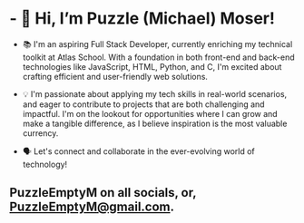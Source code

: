 # - 👋 Hi, I’m Puzzle (Michael) Moser!

- 📚 I'm an aspiring Full Stack Developer, currently enriching my technical toolkit at Atlas School. With a foundation in both front-end and back-end technologies like JavaScript, HTML, Python, and C, I'm excited about crafting efficient and user-friendly web solutions.

- 💡 I'm passionate about applying my tech skills in real-world scenarios, and eager to contribute to projects that are both challenging and impactful. I'm on the lookout for opportunities where I can grow and make a tangible difference, as I believe inspiration is the most valuable currency.

- 🗣 Let's connect and collaborate in the ever-evolving world of technology!
## PuzzleEmptyM on all socials, or, PuzzleEmptyM@gmail.com.
<!---
PuzzleEmptyM/PuzzleEmptyM is a ✨ special ✨ repository because its `README.md` (this file) appears on your GitHub profile.
You can click the Preview link to take a look at your changes.
--->
